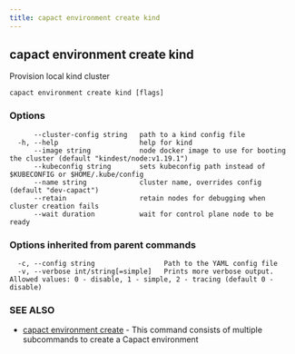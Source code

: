 ```yaml
---
title: capact environment create kind
---
```


## capact environment create kind

Provision local kind cluster

```
capact environment create kind [flags]
```

### Options

```
      --cluster-config string   path to a kind config file
  -h, --help                    help for kind
      --image string            node docker image to use for booting the cluster (default "kindest/node:v1.19.1")
      --kubeconfig string       sets kubeconfig path instead of $KUBECONFIG or $HOME/.kube/config
      --name string             cluster name, overrides config (default "dev-capact")
      --retain                  retain nodes for debugging when cluster creation fails
      --wait duration           wait for control plane node to be ready
```

### Options inherited from parent commands

```
  -c, --config string                 Path to the YAML config file
  -v, --verbose int/string[=simple]   Prints more verbose output. Allowed values: 0 - disable, 1 - simple, 2 - tracing (default 0 - disable)
```

### SEE ALSO

* [capact environment create](capact_environment_create.md)	 - This command consists of multiple subcommands to create a Capact environment

